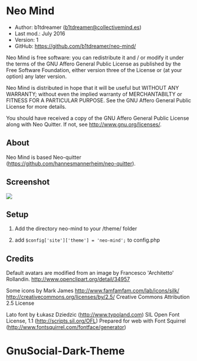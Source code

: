 Neo Mind
==========================================

* Author:    b1tdreamer (<b1tdreamer@collectivemind.es>)
* Last mod.: July 2016
* Version:   1
* GitHub:    <https://github.com/b1tdreamer/neo-mind/>

Neo Mind is free  software:  you can  redistribute it  and / or  modify it
under the  terms of the GNU Affero General Public License as published by
the Free Software Foundation,  either version three of the License or (at
your option) any later version.

Neo Mind is distributed  in hope that  it will be  useful but  WITHOUT ANY
WARRANTY;  without even the implied warranty of MERCHANTABILTY or FITNESS
FOR A PARTICULAR PURPOSE.  See the  GNU Affero General Public License for
more details.

You should have received a copy of the  GNU Affero General Public License
along with Neo Quitter. If not, see <http://www.gnu.org/licenses/>.

About
-----

Neo Mind is based Neo-quitter (https://github.com/hannesmannerheim/neo-quitter).

Screenshot
----------

<img src="https://raw.githubusercontent.com/b1tdreamer/neo-mind/master/images/neo-mind.png">

Setup
-----

1. Add the directory neo-mind to your /theme/ folder

2. add `$config['site']['theme'] = 'neo-mind';` to config.php

Credits
-------

Default avatars are modified from an image by Francesco 'Architetto' Rollandin.
http://www.openclipart.org/detail/34957

Some icons by Mark James
http://www.famfamfam.com/lab/icons/silk/
http://creativecommons.org/licenses/by/2.5/ Creative Commons Attribution 2.5 License

Lato font by Łukasz Dziedzic (http://www.typoland.com)
SIL Open Font License, 1.1 (http://scripts.sil.org/OFL)
Prepared for web with Font Squirrel (http://www.fontsquirrel.com/fontface/generator)
# GnuSocial-Dark-Theme
